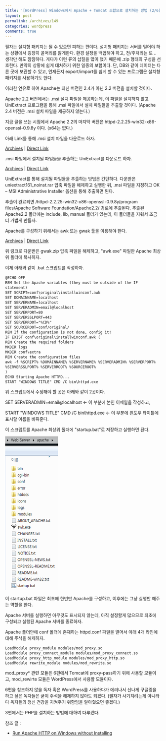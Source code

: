 ```yaml
---
title: '[WordPress] Windows에서 Apache + Tomcat 조합으로 설치하는 방법 (2/6)'
layout: post
permalink: /archives/149
categories: wordpress
comments: true
---
```

필자는 설치형 패키지는 될 수 있으면 피하는 편이다. 설치형 패키지는 서버를 밀어야 하는 상황에서 굉장히 골머리를 앓게한다. 환경 설정을 백업해야 하고, 전/후처리는 또 .. 생각만 해도 깜깜하다. 게다가 이런 류의 삽질을 많이 했기 때문에 .zip 형태의 구성을 선호한다. 만약의 상황에 쉽게 대처하기 위한 일종의 보험이다. 단, DB와 같이 데이터는 다른 곳에 보관할 수 있고, 언제든지 export/import를 쉽게 할 수 있는 프로그램은 설치형 패키지를 사용하기도 한다.

이러한 연유로 하여 Apache는 최신 버전인 2.4가 아닌 2.2 버전을 설치할 것이다.

Apache 2.2 버전에서는 .msi 설치 파일을 제공하는데, 이 파일을 설치하지 않고 UniExtract 프로그램을 통해 .msi 파일에서 설치 파일들을 추출할 것이다. (Apache 2.4 버전은 .msi 설치 파일을 제공하지 않는다.)

지금 글을 쓰는 시점에서 Apache 2.2의 마지막 버전은 httpd-2.2.25-win32-x86-openssl-0.9.8y 이다. (x64는 없다.)

아래 Link를 통해 .msi 설치 파일을 다운로드 하자.
  
[Archives](https://archive.apache.org/dist/httpd/binaries/win32/) | [Direct Link](https://archive.apache.org/dist/httpd/binaries/win32/httpd-2.2.25-win32-x86-openssl-0.9.8y.msi)

.msi 파일에서 설치될 파일들을 추출하는 UniExtract를 다운로드 하자.
  
[Archives](http://www.legroom.net/files/software/archive/archive.php) | [Direct Link](http://www.legroom.net/files/software/archive/uniextract161_noinst.rar)

UniExtract를 통해 설치될 파일들을 추출하는 방법은 간단하다. 다운받은 uniextract161_noinst.rar 압축 파일을 해제하고 실행한 뒤, .msi 파일을 지정하고 OK &#8211; MSI Administrative Installer 옵션을 통해 추출하면 된다.

추출이 완료되면 /httpd-2.2.25-win32-x86-openssl-0.9.8y/program files/Apache Software Foundation/Apache2.2/ 경로에 추출된다. 추출된 Apache2.2 폴더에는 include, lib, manual 폴더가 있는데, 이 폴더들을 지워서 조금 더 가볍게 만들자.

Apache를 구성하기 위해서는 awk 또는 gwak 툴을 이용해야 한다.
  
[Archives](http://gnuwin32.sourceforge.net/packages/gawk.htm) | [Direct Link](http://gnuwin32.sourceforge.net/downlinks/gawk-bin-zip.php)
  
위 링크로 다운받은 gwak.zip 압축 파일을 해제하고, "awk.exe" 파일만 Apache 최상위 폴더에 복사하자.

이제 아래와 같이 .bat 스크립트를 작성하자.

```
@ECHO OFF
REM Set the Apache variables (they must be outside of the IF statement)
SET SCRIPT=conf\original\installwinconf.awk
SET DOMAINNAME=localhost
SET SERVERNAME=localhost
SET SERVERADMIN=email@localhost
SET SERVERPORT=80
SET SERVERSSLPORT=443
SET SERVERROOT="%CD%"
SET SOURCEROOT=conf/original/
REM If the configuration is not done, config it!
IF EXIST conf\original\installwinconf.awk (
REM Create the required folders
MKDIR logs
MKDIR conf\extra
REM Create the configuration files
awk -f %SCRIPT% %DOMAINNAME% %SERVERNAME% %SERVERADMIN% %SERVERPORT% %SERVERSSLPORT% %SERVERROOT% %SOURCEROOT%
)
ECHO Starting Apache HTTPD...
START "WINDOWS TITLE" CMD /C bin\httpd.exe
```

위 스크립트에서 수정해야 할 곳은 아래와 같이 2곳이다.

SET SERVERADMIN=email@localhost <- 이 부분에 본인 이메일을 작성하고,
  
START "WINDOWS TITLE" CMD /C bin\httpd.exe <- 이 부분에 윈도우 타이틀에 표시할 이름을 바꿔준다.

이 스크립트를 Apache 최상위 폴더에 "startup.bat"로 저장하고 실행하면 된다.

![](../assets/archives/149/apache-root.png)

이 startup.bat 파일은 최초에 한번만 Apache를 구성하고, 이후에는 그냥 실행만 해주는 역할을 한다.

Apache 서버를 실행하면 아무것도 표시되지 않는데, 아직 설정할게 많으므로 최초에 구성되고 실행된 Apache 서버를 종료하자.

Apache 폴더안에 conf 폴더에 존재하는 httpd.conf 파일을 열어서 아래 4개 라인에 대해 주석을 해제하자.

```
LoadModule proxy_module modules/mod_proxy.so
LoadModule proxy_connect_module modules/mod_proxy_connect.so
LoadModule proxy_http_module modules/mod_proxy_http.so
LoadModule rewrite_module modules/mod_rewrite.so
```

mod_proxy* 관련 모듈은 6편에서 Tomcat에 proxy-pass하기 위해 사용할 모듈이고, mod_rewirte 모듈은 WordPress에서 사용할 모듈이다.

6편을 참조하지 않을 독자 혹은 WordPress를 사용하다가 에러나서 신나게 구글링을 하고 싶은 독자들은 굳이 주석을 해제하지 않아도 되겠다. (필자가 사기치려는게 아니라 다 독자들의 정신 건강을 지켜주기 위함임을 알아줬으면 좋겠다.)

3편에서는 PHP를 설치하는 방법에 대하여 다루겠다.

참조 글 :
- [Run Apache HTTP on Windows without Installing](http://www.josephspurrier.com/run-apache-http-on-windows-without-installing/)
